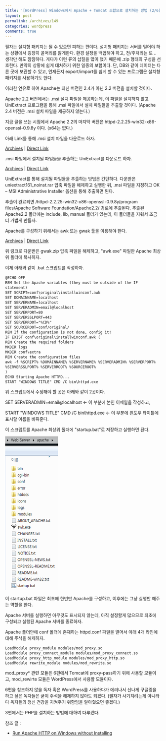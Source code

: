 ```yaml
---
title: '[WordPress] Windows에서 Apache + Tomcat 조합으로 설치하는 방법 (2/6)'
layout: post
permalink: /archives/149
categories: wordpress
comments: true
---
```

필자는 설치형 패키지는 될 수 있으면 피하는 편이다. 설치형 패키지는 서버를 밀어야 하는 상황에서 굉장히 골머리를 앓게한다. 환경 설정을 백업해야 하고, 전/후처리는 또 .. 생각만 해도 깜깜하다. 게다가 이런 류의 삽질을 많이 했기 때문에 .zip 형태의 구성을 선호한다. 만약의 상황에 쉽게 대처하기 위한 일종의 보험이다. 단, DB와 같이 데이터는 다른 곳에 보관할 수 있고, 언제든지 export/import를 쉽게 할 수 있는 프로그램은 설치형 패키지를 사용하기도 한다.

이러한 연유로 하여 Apache는 최신 버전인 2.4가 아닌 2.2 버전을 설치할 것이다.

Apache 2.2 버전에서는 .msi 설치 파일을 제공하는데, 이 파일을 설치하지 않고 UniExtract 프로그램을 통해 .msi 파일에서 설치 파일들을 추출할 것이다. (Apache 2.4 버전은 .msi 설치 파일을 제공하지 않는다.)

지금 글을 쓰는 시점에서 Apache 2.2의 마지막 버전은 httpd-2.2.25-win32-x86-openssl-0.9.8y 이다. (x64는 없다.)

아래 Link를 통해 .msi 설치 파일을 다운로드 하자.
  
[Archives](https://archive.apache.org/dist/httpd/binaries/win32/) | [Direct Link](https://archive.apache.org/dist/httpd/binaries/win32/httpd-2.2.25-win32-x86-openssl-0.9.8y.msi)

.msi 파일에서 설치될 파일들을 추출하는 UniExtract를 다운로드 하자.
  
[Archives](http://www.legroom.net/files/software/archive/archive.php) | [Direct Link](http://www.legroom.net/files/software/archive/uniextract161_noinst.rar)

UniExtract를 통해 설치될 파일들을 추출하는 방법은 간단하다. 다운받은 uniextract161_noinst.rar 압축 파일을 해제하고 실행한 뒤, .msi 파일을 지정하고 OK &#8211; MSI Administrative Installer 옵션을 통해 추출하면 된다.

추출이 완료되면 /httpd-2.2.25-win32-x86-openssl-0.9.8y/program files/Apache Software Foundation/Apache2.2/ 경로에 추출된다. 추출된 Apache2.2 폴더에는 include, lib, manual 폴더가 있는데, 이 폴더들을 지워서 조금 더 가볍게 만들자.

Apache를 구성하기 위해서는 awk 또는 gwak 툴을 이용해야 한다.
  
[Archives](http://gnuwin32.sourceforge.net/packages/gawk.htm) | [Direct Link](http://gnuwin32.sourceforge.net/downlinks/gawk-bin-zip.php)
  
위 링크로 다운받은 gwak.zip 압축 파일을 해제하고, "awk.exe" 파일만 Apache 최상위 폴더에 복사하자.

이제 아래와 같이 .bat 스크립트를 작성하자.

```
@ECHO OFF
REM Set the Apache variables (they must be outside of the IF statement)
SET SCRIPT=conf\original\installwinconf.awk
SET DOMAINNAME=localhost
SET SERVERNAME=localhost
SET SERVERADMIN=email@localhost
SET SERVERPORT=80
SET SERVERSSLPORT=443
SET SERVERROOT="%CD%"
SET SOURCEROOT=conf/original/
REM If the configuration is not done, config it!
IF EXIST conf\original\installwinconf.awk (
REM Create the required folders
MKDIR logs
MKDIR conf\extra
REM Create the configuration files
awk -f %SCRIPT% %DOMAINNAME% %SERVERNAME% %SERVERADMIN% %SERVERPORT% %SERVERSSLPORT% %SERVERROOT% %SOURCEROOT%
)
ECHO Starting Apache HTTPD...
START "WINDOWS TITLE" CMD /C bin\httpd.exe
```

위 스크립트에서 수정해야 할 곳은 아래와 같이 2곳이다.

SET SERVERADMIN=email@localhost <- 이 부분에 본인 이메일을 작성하고,
  
START "WINDOWS TITLE" CMD /C bin\httpd.exe <- 이 부분에 윈도우 타이틀에 표시할 이름을 바꿔준다.

이 스크립트를 Apache 최상위 폴더에 "startup.bat"로 저장하고 실행하면 된다.

![](../assets/archives/149/apache-root.png)

이 startup.bat 파일은 최초에 한번만 Apache를 구성하고, 이후에는 그냥 실행만 해주는 역할을 한다.

Apache 서버를 실행하면 아무것도 표시되지 않는데, 아직 설정할게 많으므로 최초에 구성되고 실행된 Apache 서버를 종료하자.

Apache 폴더안에 conf 폴더에 존재하는 httpd.conf 파일을 열어서 아래 4개 라인에 대해 주석을 해제하자.

```
LoadModule proxy_module modules/mod_proxy.so
LoadModule proxy_connect_module modules/mod_proxy_connect.so
LoadModule proxy_http_module modules/mod_proxy_http.so
LoadModule rewrite_module modules/mod_rewrite.so
```

mod_proxy* 관련 모듈은 6편에서 Tomcat에 proxy-pass하기 위해 사용할 모듈이고, mod_rewirte 모듈은 WordPress에서 사용할 모듈이다.

6편을 참조하지 않을 독자 혹은 WordPress를 사용하다가 에러나서 신나게 구글링을 하고 싶은 독자들은 굳이 주석을 해제하지 않아도 되겠다. (필자가 사기치려는게 아니라 다 독자들의 정신 건강을 지켜주기 위함임을 알아줬으면 좋겠다.)

3편에서는 PHP를 설치하는 방법에 대하여 다루겠다.

참조 글 :
- [Run Apache HTTP on Windows without Installing](http://www.josephspurrier.com/run-apache-http-on-windows-without-installing/)
